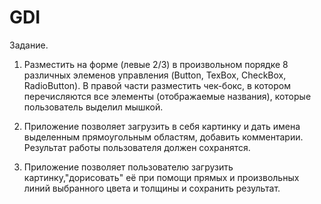 # GDI
Задание.

001. Разместить на форме (левые 2/3) в произвольном порядке 8 различных элеменов управления (Button, TexBox, CheckBox, RadioButton).
 В правой части разместить чек-бокс, в котором перечисляются все элементы (отображаемые названия), которые пользователь выделил мышкой. 

002. Приложение позволяет загрузить в себя картинку и дать имена выделенным прямоугольным областям, добавить комментарии. Результат работы пользователя должен сохранятся.

003. Приложение позволяет пользователю загрузить картинку,"дорисовать" её при помощи прямых и произвольных линий выбранного цвета и толщины и сохранить результат.
